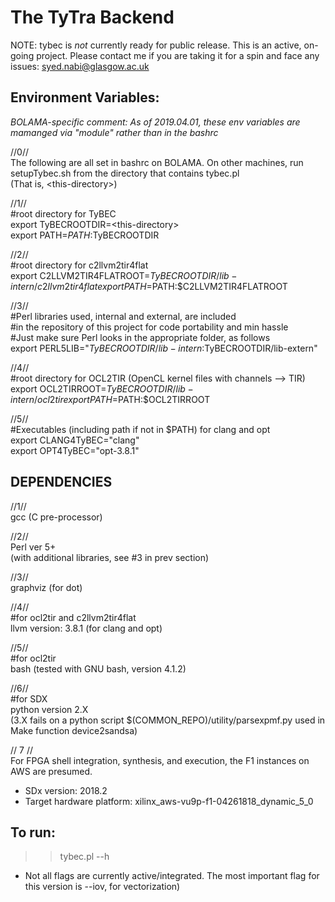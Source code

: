 # The TyTra Backend

NOTE: tybec is _not_ currently ready for public release. This is an active, on-going project.
Please contact me if you are taking it for a spin and face any issues: syed.nabi@glasgow.ac.uk

## Environment Variables:

*BOLAMA-specific comment: As of 2019.04.01, these env variables are mamanged via "module" rather than in the bashrc*

//0//  
The following are all set in bashrc on BOLAMA. 
On other machines, run setupTybec.sh from the directory that contains tybec.pl  
(That is,  \<this-directory\>)  


//1//  
#root directory for TyBEC  
export TyBECROOTDIR=\<this-directory\>  
export PATH=$PATH:$TyBECROOTDIR  
  
//2//  
#root directory for c2llvm2tir4flat  
export C2LLVM2TIR4FLATROOT=$TyBECROOTDIR/lib-intern/c2llvm2tir4flat  
export PATH=$PATH:$C2LLVM2TIR4FLATROOT  

//3//  
#Perl libraries used, internal and external, are included  
#in the repository of this project for code portability and min hassle  
#Just make sure Perl looks in the appropriate folder, as follows  
export PERL5LIB="$TyBECROOTDIR/lib-intern:$TyBECROOTDIR/lib-extern"  

//4//  
#root directory for OCL2TIR (OpenCL kernel files with channels --> TIR)  
export OCL2TIRROOT=$TyBECROOTDIR/lib-intern/ocl2tir  
export PATH=$PATH:$OCL2TIRROOT  
  
//5//  
#Executables (including path if not in $PATH) for clang and opt  
export CLANG4TyBEC="clang"  
export OPT4TyBEC="opt-3.8.1"  
  
  
## DEPENDENCIES  
  
//1//  
gcc (C pre-processor)  
  
//2//  
Perl ver 5+  
(with additional libraries, see #3 in prev section)  
  
//3//  
graphviz (for dot)  
  
//4//   
#for ocl2tir and c2llvm2tir4flat  
llvm version: 3.8.1 (for clang and opt)  
  
//5//  
#for ocl2tir  
bash (tested with GNU bash, version 4.1.2)  

//6//  
#for SDX   
python version 2.X   
(3.X fails on a python script $(COMMON_REPO)/utility/parsexpmf.py used in Make function device2sandsa)  

// 7 //  
For FPGA shell integration, synthesis, and execution, the F1 instances on AWS are presumed.  
+ SDx version: 2018.2  
+ Target hardware platform: xilinx_aws-vu9p-f1-04261818_dynamic_5_0  

## To run:  
>> tybec.pl --h  
  
+ Not all flags are currently active/integrated. The most important flag for this version is --iov, for vectorization)  






 



